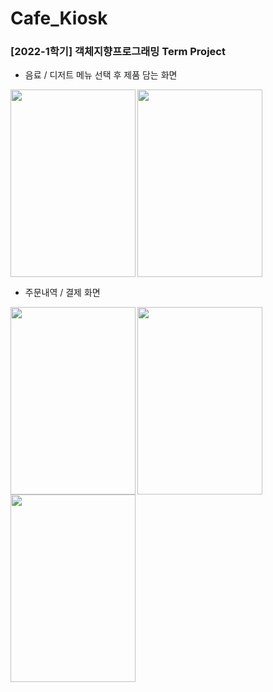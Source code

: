 # Cafe_Kiosk
### [2022-1학기] 객체지향프로그래밍 Term Project

- 음료 / 디저트 메뉴 선택 후 제품 담는 화면

<img src="https://user-images.githubusercontent.com/95046930/236795183-8bdc6457-f63e-466b-9991-6a0f54b66558.png" width="200" height="300" align='left'>
<img src="https://user-images.githubusercontent.com/95046930/236795601-2fb2598c-971f-4769-b1b0-4c99618edc5d.png" width="200" height="300">
<br>

- 주문내역 / 결제 화면
<img src="https://user-images.githubusercontent.com/95046930/236795751-5e39a89a-8c96-4c54-8b67-a2e1f05c88f8.png" width="200" height="300" align='left'>
<img src="https://user-images.githubusercontent.com/95046930/236795803-825434ef-fa48-4f05-8f43-090731f24825.png" width="200" height="300" align='left'>
<img src="https://user-images.githubusercontent.com/95046930/236795859-b2aa736f-e6c2-4032-be64-e00669a29101.png" width="200" height="300">
